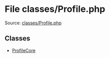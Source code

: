 File classes/Profile.php
=========

Source: [classes/Profile.php](https://github.com/PrestaShop/PrestaShop/blob/1.5.0.15/classes/Profile.php)


Classes
-------

* [ProfileCore](class.ProfileCore.md)

